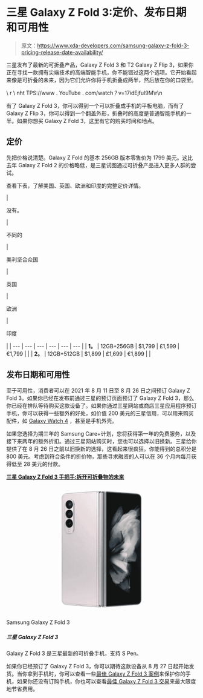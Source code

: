 # 三星 Galaxy Z Fold 3:定价、发布日期和可用性

> 原文：<https://www.xda-developers.com/samsung-galaxy-z-fold-3-pricing-release-date-availability/>

三星发布了最新的可折叠产品，Galaxy Z Fold 3 和 T2 Galaxy Z Flip 3，如果你正在寻找一款拥有尖端技术的高端智能手机，你不能错过这两个选项。它开始看起来像是可折叠的未来，因为它们允许你将手机折叠成两半，然后放在你的口袋里。

\ r \ nht TPS://www . YouTube . com/watch？v=17idEjfuI9M\r\n

有了 Galaxy Z Fold 3，你可以得到一个可以折叠成手机的平板电脑，而有了 Galaxy Z Flip 3，你可以得到一个翻盖外形，折叠时的高度是普通智能手机的一半。如果你想买 Galaxy Z Fold 3，这里有它的购买时间和地点。

## 定价

先把价格说清楚。Galaxy Z Fold 的基本 256GB 版本零售价为 1799 美元。这比去年 Galaxy Z Fold 2 的价格略低，是三星试图通过可折叠产品进入更多人群的尝试。

查看下表，了解美国、英国、欧洲和印度的完整定价详情。

| 

没有。

 | 

不同的

 | 

美利坚合众国

 | 

英国

 | 

欧洲

 | 

印度

 |
| --- | --- | --- | --- | --- | --- |
| **1。** | 12GB+256GB | $1,799 | £1,599 | €1,799 |  |
| **2。** | 12GB+512GB | $1,899 | £1,699 | €1,899 |  |

## 发布日期和可用性

至于可用性，消费者可以在 2021 年 8 月 11 日至 8 月 26 日之间预订 Galaxy Z Fold 3。如果你已经在发布前通过三星的预订页面预订了 Galaxy Z Fold 3，那么你已经在排队等待购买这款设备了。如果你通过三星网站或商店三星应用程序预订手机，你可以获得一些额外的好处，如价值 200 美元的三星信用，可以用来购买配件，如 [Galaxy Watch 4](https://www.xda-developers.com/samsung-galaxy-watch-4/) ，甚至是手机外壳。

如果您选择为期三年的 Samsung Care+计划，您将获得第一年的免费服务，以及接下来两年的额外折扣。通过三星网站购买时，您也可以选择以旧换新。三星给你提供了在 8 月 26 日之前以旧换新的选择，这看起来很疯狂。你能得到的总积分是 800 美元。考虑到符合条件的折价物，那些寻求融资的人可以在 36 个月内每月获得低至 28 美元的付款。

**[三星 Galaxy Z Fold 3 手把手:拆开可折叠物的未来](https://www.xda-developers.com/samsung-galaxy-z-fold-3-hands-on/)**

 <picture>![The Galaxy Z Fold 3 is powered by Qualcomm Snapdragon 888 SoC and offers a stunning foldable display.](img/91b370ae43e303b9c1de6b12e5eb1c1a.png)</picture> 

Samsung Galaxy Z Fold 3

##### 三星 Galaxy Z Fold 3

Galaxy Z Fold 3 是三星最新的可折叠手机，支持 S Pen。

如果你已经预订了 Galaxy Z Fold 3，你可以期待这款设备从 8 月 27 日起开始发货。当你拿到手机时，你可以查看一些[最佳 Galaxy Z Fold 3 案例](https://www.xda-developers.com/best-samsung-galaxy-z-fold-3-cases/)来保护你的手机，如果你还没有订购手机，你也可以查看[最佳 Galaxy Z Fold 3 交易](https://www.xda-developers.com/best-galaxy-z-fold-3-deals/)来最大限度地节省费用。